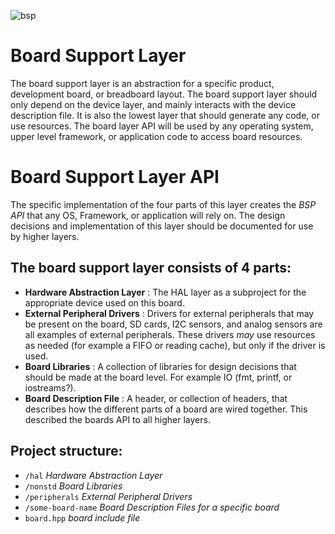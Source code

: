 ![bsp](https://user-images.githubusercontent.com/9755578/73143960-ce40b880-4054-11ea-91c0-b040259f80ba.png)

# Board Support Layer

The board support layer is an abstraction for a specific product, development board, or breadboard layout. 
The board support layer should only depend on the device layer, and mainly interacts with the device description file.
It is also the lowest layer that should generate any code, or use resources. The board layer API will be used by any
operating system, upper level framework, or application code to access board resources.

# Board Support Layer API

The specific implementation of the four parts of this layer creates the *BSP API* that any OS, Framework, or application
will rely on. The design decisions and implementation of this layer should be documented for use by higher layers.

## The board support layer consists of 4 parts:

- **Hardware Abstraction Layer** : The HAL layer as a subproject for the appropriate device used on this board.
- **External Peripheral Drivers** : Drivers for external peripherals that may be present on the board,
SD cards, I2C sensors, and analog sensors are all examples of external peripherals. These drivers *may* use 
resources as needed (for example a FIFO or reading cache), but only if the driver is used.
- **Board Libraries** : A collection of libraries for design decisions that should be made at the board level.
For example IO (fmt, printf, or iostreams?).
- **Board Description File** : A header, or collection of headers, that describes how the different parts of
a board are wired together. This described the boards API to all higher layers.

## Project structure:

- `/hal` *Hardware Abstraction Layer*
- `/nonstd` *Board Libraries*
- `/peripherals` *External Peripheral Drivers*
- `/some-board-name` *Board Description Files for a specific board*
- `board.hpp` *board include file*
